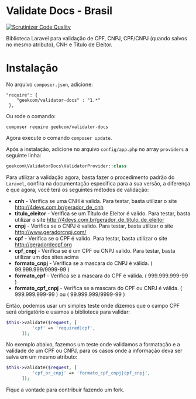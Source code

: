 # Validate Docs - Brasil

[![Scrutinizer Code Quality](https://scrutinizer-ci.com/g/geekcom/validator-docs/badges/quality-score.png?b=master)](https://scrutinizer-ci.com/g/geekcom/validator-docs/?branch=master)

Biblioteca Laravel para validação de CPF, CNPJ, CPF/CNPJ (quando salvos no mesmo atributo), CNH e Título de Eleitor.

# Instalação

No arquivo `composer.json`, adicione:

```
"require": {
    "geekcom/validator-docs" : "1.*"
 },
```

Ou rode o comando:

```
composer require geekcom/validator-docs
```

Agora execute o comando `composer update`.

Após a instalação, adicione no arquivo `config/app.php` no array `providers` a seguinte linha:

```php
geekcom\ValidatorDocs\ValidatorProvider::class
```

Para utilizar a validação agora, basta fazer o procedimento padrão do `Laravel`, confira na documentação especifica para a sua versão,
a diferença é que agora, você terá os seguintes métodos de validação:

* **cnh** - Verifica se uma CNH é valida. Para testar, basta utilizar o site http://4devs.com.br/gerador_de_cnh
* **titulo_eleitor** - Verifica se um Título de Eleitor é valido. Para testar, basta utilizar o site http://4devs.com.br/gerador_de_titulo_de_eleitor
* **cnpj** - Verifica se o CNPJ é valido. Para testar, basta utilizar o site http://www.geradorcnpj.com/
* **cpf** - Verifica se o CPF é valido. Para testar, basta utilizar o site http://geradordecpf.org
* **cpf_cnpj** - Verifica se é um CPF ou CNPJ valido. Para testar, basta utilizar um dos sites acima
* **formato_cnpj** - Verifica se a mascara do CNPJ é válida. ( 99.999.999/9999-99 )
* **formato_cpf** - Verifica se a mascara do CPF é válida. ( 999.999.999-99 )
* **formato_cpf_cnpj** - Verifica se a mascara do CPF ou CNPJ é válida. ( 999.999.999-99 ) ou ( 99.999.999/9999-99 )


Então, podemos usar um simples teste onde dizemos que o campo CPF será obrigatório e usamos a biblioteca para validar:

```php
$this->validate($request, [
          'cpf' => 'required|cpf',
      ]);
```

No exemplo abaixo, fazemos um teste onde validamos a formatação e a validade de um CPF ou CNPJ, para os casos onde a informação deva ser salva em um mesmo atributo:

```php
$this->validate($request, [
          'cpf_or_cnpj' => 'formato_cpf_cnpj|cpf_cnpj',
      ]);
```

Fique a vontade para contribuir fazendo um fork.

